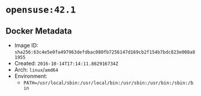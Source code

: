 # `opensuse:42.1`

## Docker Metadata

- Image ID: `sha256:63c4e5e0fa497963defdbac080fb7256147d169cb2f154b7bdc823e008a81955`
- Created: `2016-10-14T17:14:11.862916734Z`
- Arch: `linux`/`amd64`
- Environment:
  - `PATH=/usr/local/sbin:/usr/local/bin:/usr/sbin:/usr/bin:/sbin:/bin`
